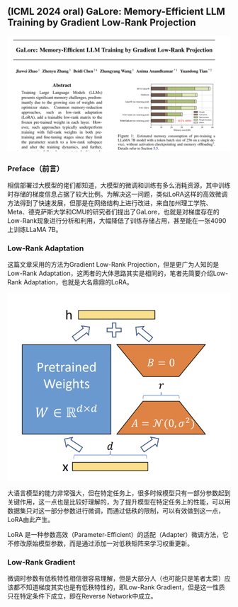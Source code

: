 ## (ICML 2024 oral) GaLore: Memory-Efficient LLM Training by Gradient Low-Rank Projection

![main](images/2025-07-22-GaLore_Memory-Efficient%20LLM%20Training%20by%20Gradient%20Low-Rank%20Projection/main.png)

### Preface（前言）

相信部署过大模型的佬们都知道，大模型的微调和训练有多么消耗资源，其中训练时存储的梯度信息占据了较大比例。为解决这一问题，类似LoRA这样的高效微调方法得到了快速发展，但那是在网络结构上进行改进，来自加州理工学院、Meta、德克萨斯大学和CMU的研究者们提出了GaLore，也就是对梯度存在的Low-Rank现象进行分析和利用，大幅降低了训练存储占用，甚至能在一张4090上训练LLaMA 7B。

### Low-Rank Adaptation

这篇文章采用的方法为Gradient Low-Rank Projection，但是更广为人知的是Low-Rank  Adaptation，这两者的大体思路其实是相同的，笔者先简要介绍Low-Rank Adaptation，也就是大名鼎鼎的LoRA。

![lora](images/2025-07-22-GaLore_Memory-Efficient%20LLM%20Training%20by%20Gradient%20Low-Rank%20Projection/lora.png)

大语言模型的能力非常强大，但在特定任务上，很多时候模型只有一部分参数起到关键作用，这一点也是比较好理解的，为了提升模型在特定任务上的性能，可以用数据集只对这一部分参数进行微调，而通过低秩的限制，可以有效做到这一点，LoRA由此产生。

LoRA 是一种参数高效（Parameter-Efficient）的适配（Adapter）微调方法，它不修改原始模型参数，而是通过添加一对低秩矩阵来学习权重更新。

### Low-Rank Gradient

微调时参数有低秩特性相信很容易理解，但是大部分人（也可能只是笔者太菜）应该都不知道梯度其实也是有低秩特性的，即Low-Rank Gradient，但是这一性质只在特定条件下成立，即在Reverse Network中成立。
